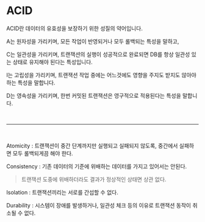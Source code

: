 # ACID

ACID란 데이터의 유효성을 보장하기 위한 성질의 약어입니다.

A는 원자성을 가리키며, 모든 작업이 반영되거나 모두 롤백되는 특성을 말하고, 

C는 일관성을 가리키며, 트랜잭션의 실행이 성공적으로 완료되면 DB를 항상 일관성 있는 상태로 유지해야 된다는 특성입니다.

I는 고립성을 가리키며, 트랜잭션 작업 중에는 어느것에도 영향을 주지도 받지도 않아야 하는 특성을 말합니다.

D는 영속성을 가리키며, 한번 커밋된 트랜잭션은 영구적으로 적용된다는 특성을 말합니다.

<br>

____

<br>

Atomicity : 트랜잭션이 중간 단계까지만 실행되고 실패되지 않도록, 중간에서 실패하면 모두 롤백되게끔 해야 한다.

Consistency : 기존 데이터의 기준에 위배하는 데이터를 가지고 있어서는 안된다.

> 트랜잭션 도중에 위배하더라도 결과가 정상적인 상태면 상관 없다.

Isolation : 트랜잭션끼리는 서로를 간섭할 수 없다.

Durability : 시스템이 장애를 발생하거나, 일관성 체크 등의 이유로 트랜잭션 동작이 취소될 수 없다.